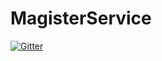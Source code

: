 # MagisterService

[![Gitter](https://badges.gitter.im/sbaumgartner/MagisterService.svg)](https://gitter.im/sbaumgartner/MagisterService?utm_source=badge&utm_medium=badge&utm_campaign=pr-badge&utm_content=badge)